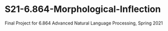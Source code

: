 # S21-6.864-Morphological-Inflection
Final Project for 6.864 Advanced Natural Language Processing, Spring 2021
